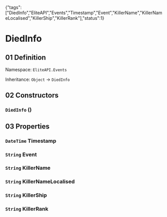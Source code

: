 {"tags":["DiedInfo","EliteAPI","Events","Timestamp","Event","KillerName","KillerNameLocalised","KillerShip","KillerRank"],"status":1}

# DiedInfo

## 01 Definition

Namespace: `EliteAPI.Events`

Inheritance: `Object` → `DiedInfo`

## 02 Constructors

### `DiedInfo` ()

## 03 Properties

### `DateTime` Timestamp

### `String` Event

### `String` KillerName

### `String` KillerNameLocalised

### `String` KillerShip

### `String` KillerRank

